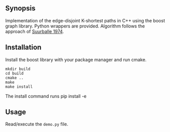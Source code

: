 ## Synopsis

Implementation of the edge-disjoint K-shortest paths in C++ using the boost graph library.
Python wrappers are provided.
Algorithm follows the approach of
[Suurballe 1974](https://onlinelibrary.wiley.com/doi/abs/10.1002/net.3230040204).

## Installation

Install the boost library with your package manager and run cmake.

```
mkdir build
cd build
cmake ..
make
make install
```

The install command runs pip install -e

## Usage

Read/execute the `demo.py` file.
